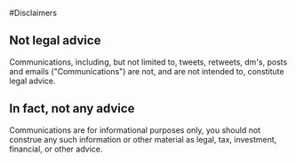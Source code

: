 #Disclaimers

## Not legal advice

Communications, including, but not limited to, tweets, retweets, dm's, posts and emails ("Communications") are not, and are not intended to, constitute legal advice. 

## In fact, not any advice

Communications are for informational purposes only, you should not construe any such information or other material as legal, tax, investment, financial, or other advice.

